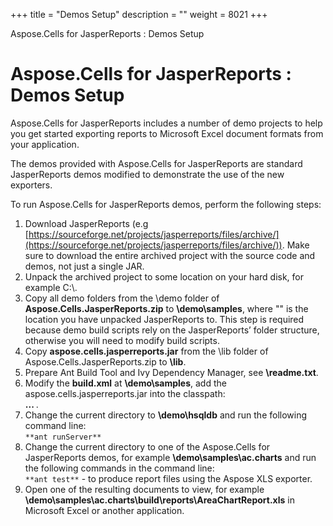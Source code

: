 +++
title = "Demos Setup" 
description = "" 
weight = 8021 
+++

Aspose.Cells for JasperReports : Demos Setup  

# Aspose.Cells for JasperReports : Demos Setup


Aspose.Cells for JasperReports includes a number of demo projects to help you get started exporting reports to Microsoft Excel document formats from your application.

The demos provided with Aspose.Cells for JasperReports are standard JasperReports demos modified to demonstrate the use of the new exporters.

To run Aspose.Cells for JasperReports demos, perform the following steps:

1.  Download JasperReports (e.g [https://sourceforge.net/projects/jasperreports/files/archive/](https://sourceforge.net/projects/jasperreports/files/archive/)). Make sure to download the entire archived project with the source code and demos, not just a single JAR.
2.  Unpack the archived project to some location on your hard disk, for example C:\\.
3.  Copy all demo folders from the \\demo folder of **Aspose.Cells.JasperReports.zip** to **<InstallDir>\\demo\\samples**, where "<InstallDir>" is the location you have unpacked JasperReports to. This step is required because demo build scripts rely on the JasperReports’ folder structure, otherwise you will need to modify build scripts.
4.  Copy **aspose.cells.jasperreports.jar** from the \\lib folder of Aspose.Cells.JasperReports.zip to **<InstallDir>\\lib**.
5.  Prepare Ant Build Tool and Ivy Dependency Manager, see **<InstallDir>\\readme.txt**.
6.  Modify the **build.xml** at **<InstallDir>\\demo\\samples**, add the aspose.cells.jasperreports.jar into the classpath:  
    **<path id="project-classpath"> ... <pathelement location="../../lib/aspose.cells.jasperreports.jar"/> </path>**.
7.  Change the current directory to **<InstallDir>\\demo\\hsqldb** and run the following command line:  
    `**ant runServer**`
8.  Change the current directory to one of the Aspose.Cells for JasperReports demos, for example **<InstallDir>\\demo\\samples\\ac.charts** and run the following commands in the command line:  
    `**ant test**` - to produce report files using the Aspose XLS exporter.
9.  Open one of the resulting documents to view, for example **<InstallDir>\\demo\\samples\\ac.charts\\build\\reports\\AreaChartReport.xls** in Microsoft Excel or another application.

